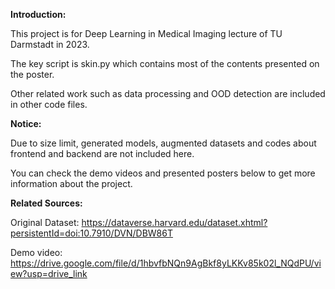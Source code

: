 **Introduction:**

This project is for Deep Learning in Medical Imaging lecture of TU Darmstadt in 2023.

The key script is skin.py which contains most of the contents presented on the poster.

Other related work such as data processing and OOD detection are included in other code files.

**Notice:**

Due to size limit, generated models, augmented datasets and codes about frontend and backend are not included here.

You can check the demo videos and presented posters below to get more information about the project.

**Related Sources:**

Original Dataset: https://dataverse.harvard.edu/dataset.xhtml?persistentId=doi:10.7910/DVN/DBW86T

Demo video: https://drive.google.com/file/d/1hbvfbNQn9AgBkf8yLKKv85k02l_NQdPU/view?usp=drive_link
